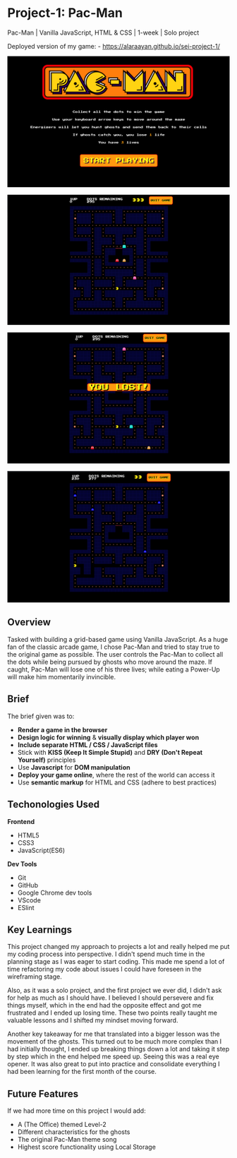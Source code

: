 # Project-1: Pac-Man 

Pac-Man | Vanilla JavaScript, HTML & CSS | 1-week | Solo project

Deployed version of my game: - https://alaraayan.github.io/sei-project-1/ 



<p>
<img src="images/start-screen.png" alt="start screen"/>
</p>
<p>
<img src="images/grid.png" alt="the grid"/>
</p>
<p>
<img src="images/winner-page.png" alt="game won or lost announcement"/>
</p>
<p>
<img src="images/glow-mode.png" alt="glow mode"/>
</p>

## Overview 
Tasked with building a grid-based game using Vanilla JavaScript. As a huge fan of the classic arcade game, I chose Pac-Man and tried to stay true to the original game as possible. The user controls the Pac-Man to collect all the dots while being pursued by ghosts who move around the maze. If caught, Pac-Man will lose one of his three lives; while eating a Power-Up will make him momentarily invincible.


## Brief
The brief given was to:
* **Render a game in the browser**
* **Design logic for winning** & **visually display which player won**
* **Include separate HTML / CSS / JavaScript files**
* Stick with **KISS (Keep It Simple Stupid)** and **DRY (Don't Repeat Yourself)** principles
* Use **Javascript** for **DOM manipulation**
* **Deploy your game online**, where the rest of the world can access it
* Use **semantic markup** for HTML and CSS (adhere to best practices)

## Techonologies Used
**Frontend**
- HTML5
- CSS3
- JavaScript(ES6)

**Dev Tools**
- Git
- GitHub
- Google Chrome dev tools
- VScode
- ESlint


 
## Key Learnings
<p>This project changed my approach to projects a lot and really helped me put my coding process into perspective. I didn't spend much time in the planning stage as I was eager to start coding. This made me spend a lot of time refactoring my code about issues I could have foreseen in the wireframing stage. 

Also, as it was a solo project, and the first project we ever did, I didn't ask for help as much as I should have. I believed I should persevere and fix things myself, which in the end had the opposite effect and got me frustrated and I ended up losing time. These two points really taught me valuable lessons and I shifted my mindset moving forward.

Another key takeaway for me that translated into a bigger lesson was the movement of the ghosts. This turned out to be much more complex than I had initially thought, I ended up breaking things down a lot and taking it step by step which in the end helped me speed up. Seeing this was a real eye opener. It was also great to put into practice and consolidate everything I had been learning for the first month of the course.
</p>

## Future Features

If we had more time on this project I would add:
- A (The Office) themed Level-2
- Different characteristics for the ghosts
- The original Pac-Man theme song
- Highest score functionality using Local Storage


